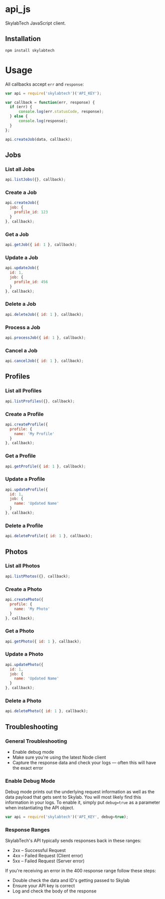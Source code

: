 # api_js

SkylabTech JavaScript client.

## Installation

```
npm install skylabtech
```

# Usage

All callbacks accept `err` and `response`:

```javascript
var api = require('skylabtech')('API_KEY');

var callback = function(err, response) {
  if (err) {
      console.log(err.statusCode, response);
  } else {
      console.log(response);
  }
};

api.createJob(data, callback);
```

## Jobs

### List all Jobs

```javascript
api.listJobs({}, callback);
```

### Create a Job

```javascript
api.createJob({
  job: {
    profile_id: 123
  }
}, callback);
```

### Get a Job

```javascript
api.getJob({ id: 1 }, callback);
```

### Update a Job

```javascript
api.updateJob({
  id: 1,
  job: {
    profile_id: 456
  }
}, callback);
```

### Delete a Job

```javascript
api.deleteJob({ id: 1 }, callback);
```

### Process a Job

```javascript
api.processJob({ id: 1 }, callback);
```

### Cancel a Job

```javascript
api.cancelJob({ id: 1 }, callback);
```

## Profiles

### List all Profiles

```javascript
api.listProfiles({}, callback);
```

### Create a Profile

```javascript
api.createProfile({
  profile: {
    name: 'My Profile'
  }
}, callback);
```

### Get a Profile

```javascript
api.getProfile({ id: 1 }, callback);
```

### Update a Profile

```javascript
api.updateProfile({
  id: 1,
  job: {
    name: 'Updated Name'
  }
}, callback);
```

### Delete a Profile

```javascript
api.deleteProfile({ id: 1 }, callback);
```

## Photos

### List all Photos

```javascript
api.listPhotos({}, callback);
```

### Create a Photo

```javascript
api.createPhoto({
  profile: {
    name: 'My Photo'
  }
}, callback);
```

### Get a Photo

```javascript
api.getPhoto({ id: 1 }, callback);
```

### Update a Photo

```javascript
api.updatePhoto({
  id: 1,
  job: {
    name: 'Updated Name'
  }
}, callback);
```

### Delete a Photo

```javascript
api.deletePhoto({ id: 1 }, callback);
```

## Troubleshooting

### General Troubleshooting

-   Enable debug mode
-   Make sure you're using the latest Node client
-   Capture the response data and check your logs &mdash; often this will have the exact error

### Enable Debug Mode

Debug mode prints out the underlying request information as well as the data payload that gets sent to Skylab.
You will most likely find this information in your logs. To enable it, simply put `debug=true` as a parameter
when instantiating the API object.

```javascript
var api = require('skylabtech')('API_KEY', debug=true);
```

### Response Ranges

SkylabTech's API typically sends responses back in these ranges:

-   2xx – Successful Request
-   4xx – Failed Request (Client error)
-   5xx – Failed Request (Server error)

If you're receiving an error in the 400 response range follow these steps:

-   Double check the data and ID's getting passed to Skylab
-   Ensure your API key is correct
-   Log and check the body of the response
